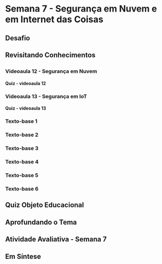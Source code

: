 # Semana 7 - Segurança em Nuvem e em Internet das Coisas

## Desafio

## Revisitando Conhecimentos

##
### Videoaula 12 - Segurança em Nuvem
#### Quiz - videoaula 12

### Videoaula 13 - Segurança em IoT
#### Quiz - videoaula 13

### Texto-base 1

### Texto-base 2

### Texto-base 3

### Texto-base 4

### Texto-base 5

### Texto-base 6

## Quiz Objeto Educacional

## Aprofundando o Tema

## Atividade Avaliativa - Semana 7

## Em Síntese